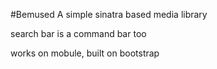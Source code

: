 #Bemused
A simple sinatra based media library

search bar is a command bar too

works on mobule, built on bootstrap

